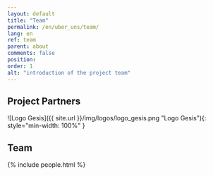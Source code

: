 ```yaml
---
layout: default
title: "Team"
permalink: /en/uber_uns/team/
lang: en
ref: team
parent: about
comments: false
position:
order: 1
alt: "introduction of the project team"
---
```


## Project Partners
![Logo Gesis]({{ site.url }}/img/logos/logo_gesis.png "Logo Gesis"){: style="min-width: 100%" }


## Team

{% include people.html %}
